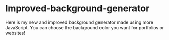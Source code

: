 # Improved-background-generator
Here is my new and improved background generator made using more JavaScript. You can choose the background color you want for portfolios or websites!
